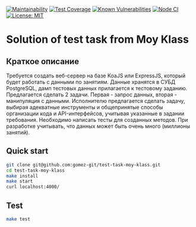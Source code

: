 [![Maintainability](https://api.codeclimate.com/v1/badges/0091be501742dcac0b92/maintainability)](https://codeclimate.com/github/gomez-git/test-task-moy-klass/maintainability)
[![Test Coverage](https://api.codeclimate.com/v1/badges/0091be501742dcac0b92/test_coverage)](https://codeclimate.com/github/gomez-git/test-task-moy-klass/test_coverage)
[![Known Vulnerabilities](https://snyk.io/test/github/gomez-git/test-task-moy-klass/badge.svg)](https://snyk.io/test/github/gomez-git/test-task-moy-klass)
[![Node CI](https://github.com/gomez-git/test-task-moy-klass/actions/workflows/NodeCI.yml/badge.svg?branch=main)](https://github.com/gomez-git/test-task-moy-klass/actions/workflows/NodeCI.yml)
[![License: MIT](https://img.shields.io/badge/License-MIT-yellow.svg)](https://opensource.org/licenses/MIT)

# Solution of test task from Moy Klass

## Краткое описание
Требуется создать веб-сервер на базе KoaJS или ExpressJS, который будет работать с данными по занятиям. Данные хранятся в СУБД PostgreSQL, дамп тестовых данных прилагается к тестовому заданию. Предлагается сделать 2 задачи. Первая - запрос данных, вторая - манипуляция с данными. Исполнителю предлагается сделать задачу, выбирая адекватные инструменты и общепринятые способы организации кода и API-интерфейсов, учитывая указанные в задании требования. Необходимо написать тесты для созданных методов. При разработке учитывать, что данных может быть очень много (миллионы занятий).

## Quick start
```bash
git clone git@github.com:gomez-git/test-task-moy-klass.git
cd test-task-moy-klass
make install
make start
curl localhost:4000/

```
## Test
```bash
make test

```
